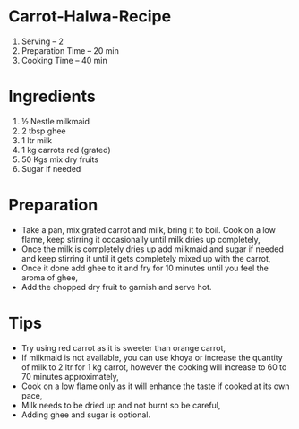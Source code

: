 # Carrot-Halwa-Recipe
1. Serving – 2
2. Preparation Time – 20 min
3. Cooking Time – 40 min
# Ingredients
1. ½ Nestle milkmaid
2. 2 tbsp ghee
3. 1 ltr milk
4. 1 kg carrots red (grated)
5. 50 Kgs mix dry fruits
6. Sugar if needed
# Preparation
* Take a pan, mix grated carrot and milk, bring it to boil. Cook on a low flame, keep stirring it occasionally until milk dries up completely,
* Once the milk is completely dries up add milkmaid and sugar if needed and keep stirring it until it gets completely mixed up with the carrot,
* Once it done add ghee to it and fry for 10 minutes until you feel the aroma of ghee,
* Add the chopped dry fruit to garnish and serve hot.
# Tips
*	Try using red carrot as it is sweeter than orange carrot,
* If milkmaid is not available, you can use khoya or increase the quantity of milk to 2 ltr for 1 kg carrot, however the cooking will increase to 60 to 70 minutes approximately,
* Cook on a low flame only as it will enhance the taste if cooked at its own pace,
* Milk needs to be dried up and not burnt so be careful,
* Adding ghee and sugar is optional.


